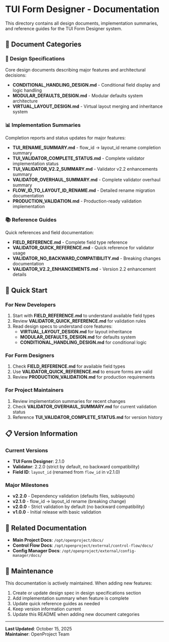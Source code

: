 # TUI Form Designer - Documentation

This directory contains all design documents, implementation summaries, and reference guides for the TUI Form Designer system.

## 📁 Document Categories

### 🎨 **Design Specifications**

Core design documents describing major features and architectural decisions:

- **CONDITIONAL_HANDLING_DESIGN.md** - Conditional field display and logic handling
- **MODULAR_DEFAULTS_DESIGN.md** - Modular defaults system architecture
- **VIRTUAL_LAYOUT_DESIGN.md** - Virtual layout merging and inheritance system

### 📊 **Implementation Summaries**

Completion reports and status updates for major features:

- **TUI_RENAME_SUMMARY.md** - flow_id → layout_id rename completion summary
- **TUI_VALIDATOR_COMPLETE_STATUS.md** - Complete validator implementation status
- **TUI_VALIDATOR_V2.2_SUMMARY.md** - Validator v2.2 enhancements summary
- **VALIDATOR_OVERHAUL_SUMMARY.md** - Complete validator overhaul summary
- **FLOW_ID_TO_LAYOUT_ID_RENAME.md** - Detailed rename migration documentation
- **PRODUCTION_VALIDATION.md** - Production-ready validation implementation

### 📚 **Reference Guides**

Quick references and field documentation:

- **FIELD_REFERENCE.md** - Complete field type reference
- **VALIDATOR_QUICK_REFERENCE.md** - Quick reference for validator usage
- **VALIDATOR_NO_BACKWARD_COMPATIBILITY.md** - Breaking changes documentation
- **VALIDATOR_V2.2_ENHANCEMENTS.md** - Version 2.2 enhancement details

## 🎯 **Quick Start**

### For New Developers
1. Start with **FIELD_REFERENCE.md** to understand available field types
2. Review **VALIDATOR_QUICK_REFERENCE.md** for validation rules
3. Read design specs to understand core features:
   - **VIRTUAL_LAYOUT_DESIGN.md** for layout inheritance
   - **MODULAR_DEFAULTS_DESIGN.md** for defaults system
   - **CONDITIONAL_HANDLING_DESIGN.md** for conditional logic

### For Form Designers
1. Check **FIELD_REFERENCE.md** for available field types
2. Use **VALIDATOR_QUICK_REFERENCE.md** to ensure forms are valid
3. Review **PRODUCTION_VALIDATION.md** for production requirements

### For Project Maintainers
1. Review implementation summaries for recent changes
2. Check **VALIDATOR_OVERHAUL_SUMMARY.md** for current validation status
3. Reference **TUI_VALIDATOR_COMPLETE_STATUS.md** for version history

## 📋 **Version Information**

### Current Versions
- **TUI Form Designer**: 2.1.0
- **Validator**: 2.2.0 (strict by default, no backward compatibility)
- **Field ID**: `layout_id` (renamed from `flow_id` in v2.1.0)

### Major Milestones
- **v2.2.0** - Dependency validation (defaults files, sublayouts)
- **v2.1.0** - flow_id → layout_id rename (breaking change)
- **v2.0.0** - Strict validation by default (no backward compatibility)
- **v1.0.0** - Initial release with basic validation

## 🔗 **Related Documentation**

- **Main Project Docs**: `/opt/openproject/docs/`
- **Control Flow Docs**: `/opt/openproject/external/control-flow/docs/`
- **Config Manager Docs**: `/opt/openproject/external/config-manager/docs/`

## 📝 **Maintenance**

This documentation is actively maintained. When adding new features:

1. Create or update design spec in design specifications section
2. Add implementation summary when feature is complete
3. Update quick reference guides as needed
4. Keep version information current
5. Update this README when adding new document categories

---

**Last Updated**: October 15, 2025  
**Maintainer**: OpenProject Team
